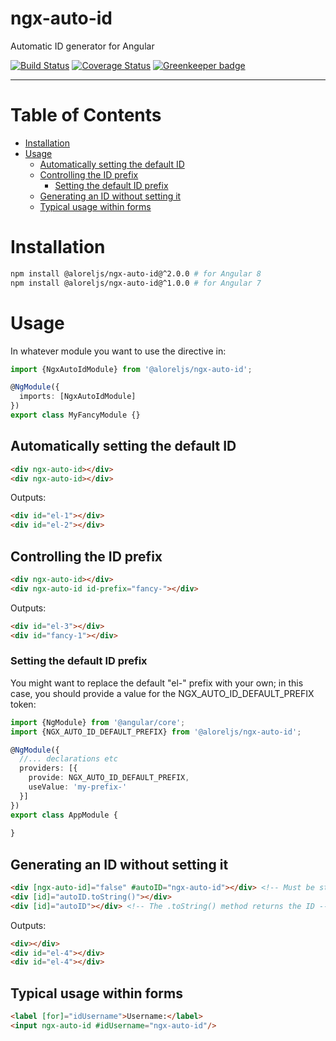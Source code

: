 # ngx-auto-id

Automatic ID generator for Angular

[![Build Status](https://travis-ci.com/Alorel/ngx-auto-id.svg?branch=2.0.0)](https://travis-ci.com/Alorel/ngx-auto-id)
[![Coverage Status](https://coveralls.io/repos/github/Alorel/ngx-auto-id/badge.svg?branch=2.0.0)](https://coveralls.io/github/Alorel/ngx-auto-id?branch=2.0.0)
[![Greenkeeper badge](https://badges.greenkeeper.io/Alorel/ngx-auto-id.svg)](https://greenkeeper.io/)

-----

# Table of Contents

<!-- START doctoc generated TOC please keep comment here to allow auto update -->
<!-- DON'T EDIT THIS SECTION, INSTEAD RE-RUN doctoc TO UPDATE -->


- [Installation](#installation)
- [Usage](#usage)
  - [Automatically setting the default ID](#automatically-setting-the-default-id)
  - [Controlling the ID prefix](#controlling-the-id-prefix)
    - [Setting the default ID prefix](#setting-the-default-id-prefix)
  - [Generating an ID without setting it](#generating-an-id-without-setting-it)
  - [Typical usage within forms](#typical-usage-within-forms)

<!-- END doctoc generated TOC please keep comment here to allow auto update -->

# Installation

```bash
npm install @aloreljs/ngx-auto-id@^2.0.0 # for Angular 8
npm install @aloreljs/ngx-auto-id@^1.0.0 # for Angular 7
```

# Usage

In whatever module you want to use the directive in:

```typescript
import {NgxAutoIdModule} from '@aloreljs/ngx-auto-id';

@NgModule({
  imports: [NgxAutoIdModule]
})
export class MyFancyModule {}
```

## Automatically setting the default ID

```html
<div ngx-auto-id></div>
<div ngx-auto-id></div>
```

Outputs:

```html
<div id="el-1"></div>
<div id="el-2"></div>
```

## Controlling the ID prefix

```html
<div ngx-auto-id></div>
<div ngx-auto-id id-prefix="fancy-"></div>
```

Outputs:

```html
<div id="el-3"></div>
<div id="fancy-1"></div>
```

### Setting the default ID prefix

You might want to replace the default "el-" prefix with your own; in this case, you should provide a value for
the NGX_AUTO_ID_DEFAULT_PREFIX token:

```typescript
import {NgModule} from '@angular/core';
import {NGX_AUTO_ID_DEFAULT_PREFIX} from '@aloreljs/ngx-auto-id';

@NgModule({
  //... declarations etc
  providers: [{
    provide: NGX_AUTO_ID_DEFAULT_PREFIX,
    useValue: 'my-prefix-'
  }]
})
export class AppModule {
  
}
```

## Generating an ID without setting it

```html
<div [ngx-auto-id]="false" #autoID="ngx-auto-id"></div> <!-- Must be strictly false, not falsy -->
<div [id]="autoID.toString()"></div>
<div [id]="autoID"></div> <!-- The .toString() method returns the ID -->
```

Outputs:

```html
<div></div>
<div id="el-4"></div>
<div id="el-4"></div>
```

## Typical usage within forms

```html
<label [for]="idUsername">Username:</label>
<input ngx-auto-id #idUsername="ngx-auto-id"/>
```
